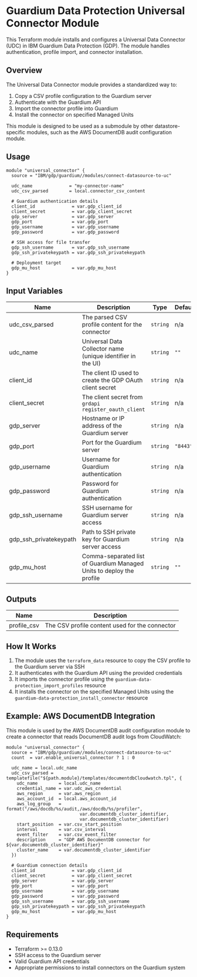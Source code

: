 # Guardium Data Protection Universal Connector Module

This Terraform module installs and configures a Universal Data Connector (UDC) in IBM Guardium Data Protection (GDP). The module handles authentication, profile import, and connector installation.

## Overview

The Universal Data Connector module provides a standardized way to:

1. Copy a CSV profile configuration to the Guardium server
2. Authenticate with the Guardium API
3. Import the connector profile into Guardium
4. Install the connector on specified Managed Units

This module is designed to be used as a submodule by other datastore-specific modules, such as the AWS DocumentDB audit configuration module.

## Usage

```hcl
module "universal_connector" {
  source = "IBM/gdp/guardium//modules/connect-datasource-to-uc"
  
  udc_name              = "my-connector-name"
  udc_csv_parsed        = local.connector_csv_content
  
  # Guardium authentication details
  client_id              = var.gdp_client_id
  client_secret          = var.gdp_client_secret
  gdp_server             = var.gdp_server
  gdp_port               = var.gdp_port
  gdp_username           = var.gdp_username
  gdp_password           = var.gdp_password
  
  # SSH access for file transfer
  gdp_ssh_username       = var.gdp_ssh_username
  gdp_ssh_privatekeypath = var.gdp_ssh_privatekeypath
  
  # Deployment target
  gdp_mu_host            = var.gdp_mu_host
}
```

## Input Variables

| Name | Description | Type | Default | Required |
|------|-------------|------|---------|:--------:|
| udc_csv_parsed | The parsed CSV profile content for the connector | `string` | n/a | yes |
| udc_name | Universal Data Collector name (unique identifier in the UI) | `string` | `""` | yes |
| client_id | The client ID used to create the GDP OAuth client secret | `string` | n/a | yes |
| client_secret | The client secret from `grdapi register_oauth_client` | `string` | n/a | yes |
| gdp_server | Hostname or IP address of the Guardium server | `string` | n/a | yes |
| gdp_port | Port for the Guardium server | `string` | `"8443"` | no |
| gdp_username | Username for Guardium authentication | `string` | n/a | yes |
| gdp_password | Password for Guardium authentication | `string` | n/a | yes |
| gdp_ssh_username | SSH username for Guardium server access | `string` | n/a | yes |
| gdp_ssh_privatekeypath | Path to SSH private key for Guardium server access | `string` | n/a | yes |
| gdp_mu_host | Comma-separated list of Guardium Managed Units to deploy the profile | `string` | `""` | no |

## Outputs

| Name | Description |
|------|-------------|
| profile_csv | The CSV profile content used for the connector |

## How It Works

1. The module uses the `terraform_data` resource to copy the CSV profile to the Guardium server via SSH
2. It authenticates with the Guardium API using the provided credentials
3. It imports the connector profile using the `guardium-data-protection_import_profiles` resource
4. It installs the connector on the specified Managed Units using the `guardium-data-protection_install_connector` resource

## Example: AWS DocumentDB Integration

This module is used by the AWS DocumentDB audit configuration module to create a connector that reads DocumentDB audit logs from CloudWatch:

```hcl
module "universal_connector" {
  source = "IBM/gdp/guardium//modules/connect-datasource-to-uc"
  count  = var.enable_universal_connector ? 1 : 0
  
  udc_name = local.udc_name
  udc_csv_parsed = templatefile("${path.module}/templates/documentdbCloudwatch.tpl", {
    udc_name        = local.udc_name
    credential_name = var.udc_aws_credential
    aws_region      = var.aws_region
    aws_account_id  = local.aws_account_id
    aws_log_group   = format("/aws/docdb/%s/audit,/aws/docdb/%s/profiler", 
                            var.documentdb_cluster_identifier, 
                            var.documentdb_cluster_identifier)
    start_position  = var.csv_start_position
    interval        = var.csv_interval
    event_filter    = var.csv_event_filter
    description     = "GDP AWS DocumentDB connector for ${var.documentdb_cluster_identifier}"
    cluster_name    = var.documentdb_cluster_identifier
  })
  
  # Guardium connection details
  client_id              = var.gdp_client_id
  client_secret          = var.gdp_client_secret
  gdp_server             = var.gdp_server
  gdp_port               = var.gdp_port
  gdp_username           = var.gdp_username
  gdp_password           = var.gdp_password
  gdp_ssh_username       = var.gdp_ssh_username
  gdp_ssh_privatekeypath = var.gdp_ssh_privatekeypath
  gdp_mu_host            = var.gdp_mu_host
}
```

## Requirements

- Terraform >= 0.13.0
- SSH access to the Guardium server
- Valid Guardium API credentials
- Appropriate permissions to install connectors on the Guardium system
